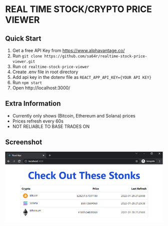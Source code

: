 # REAL TIME STOCK/CRYPTO PRICE VIEWER

## Quick Start
1. Get a free API Key from https://www.alphavantage.co/
2. Run ``` git clone https://github.com/sa64r/realtime-stock-price-viewer.git ```
3. Run ``` cd realtime-stock-price-viewer ```
4. Create .env file in root directory
5. Add api key in the dotenv file as ``` REACT_APP_API_KEY={YOUR API KEY} ```
6. Run ``` npm start ```
7. Open http://localhost:3000/


## Extra Information
- Currently only shows (Bitcoin, Ethereum and Solana) prices
- Prices refresh every 60s
- NOT RELIABLE TO BASE TRADES ON


## Screenshot
![Landing Page](assets/LandingPage.PNG)

